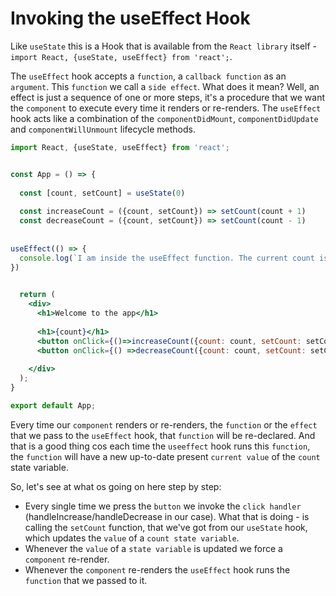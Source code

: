 # Invoking the useEffect Hook

Like `useState` this is a Hook that is available from the `React library` itself - `import React, {useState, useEffect} from 'react';`.

The `useEffect` hook accepts a `function`, a `callback function` as an `argument`. This `function` we call a `side effect`. What does it mean? Well, an effect is just a sequence of one or more steps, it's a procedure that we want the `component` to execute every time it renders or re-renders. 
The `useEffect` hook acts like a combination of the `componentDidMount`, `componentDidUpdate` and `componentWillUnmount` lifecycle methods. 


```jsx
import React, {useState, useEffect} from 'react';


const App = () => {
  
  const [count, setCount] = useState(0)
 
  const increaseCount = ({count, setCount}) => setCount(count + 1)
  const decreaseCount = ({count, setCount}) => setCount(count - 1)
  
  
useEffect(() => {
  console.log(`I am inside the useEffect function. The current count is ${count}`)
})

  
  return (
    <div>
      <h1>Welcome to the app</h1>
      
      <h1>{count}</h1>
      <button onClick={()=>increaseCount({count: count, setCount: setCount}) }>Increase</button>
      <button onClick={() =>decreaseCount({count: count, setCount: setCount})}>Decrease</button>
     
    </div>
  );
}

export default App;
```
Every time our `component` renders or re-renders, the `function` or the `effect` that we pass to the `useEffect` hook, that `function` will be re-declared. And that is a good thing cos each time the `useeffect` hook runs this `function`, the `function` will have a new up-to-date present `current value` of the `count` state variable. 

So, let's see at what os going on here step by step: 

- Every single time we press the `button` we invoke the `click handler` (handleIncrease/handleDecrease in our case). What that is doing - is calling the `setCount` function, that we've got from our `useState` hook, which updates the `value` of a `count state variable`.
- Whenever the `value` of a `state variable` is updated we force a `component` re-render.
- Whenever the `component` re-renders the `useEffect` hook runs the `function` that we passed to it. 
